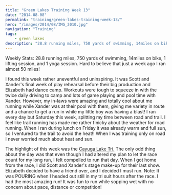 ```yaml
---
title: "Green Lakes Training Week 13"
date: "2014-08-08"
permalink: "training/green-lakes-training-week-13/"
hero: "/images/2014/08/IMG_3010.jpg"
navigation: "Training"
tags:
    - green lakes
description: "28.8 running miles, 750 yards of swimming, 14miles on bike, 1 lifting session, and 1 yoga session. Hard to believe that just a week ago I ran almost 50 miles!"
---
```


Weekly Stats: 28.8 running miles, 750 yards of swimming, 14miles on bike, 1 lifting session, and 1 yoga session. Hard to believe that just a week ago I ran almost 50 miles!

I found this week rather uneventful and uninspiring. It was Scott and Xander's final week of play rehearsal before their big production and Elizabeth had dance camp. Workouts were tough to squeeze in with the twice daily driving to camp and lots of game playing and pool time with Xander. However, my in-laws were amazing and totally cool about me running while Xander was at their pool with them, giving me variety in route and a chance to get a run in while my little boy was having a blast! I ran every day but Saturday this week, splitting my time between road and trail. I feel like trail running has made me rather finicky about the weather for road running. When I ran during lunch on Friday it was already warm and full sun, so I ventured to the trail to avoid the heat!! When I was training only on road I never worried much about heat and sun.

The highlight of this week was the [Cayuga Lake Tri.](/race-report/cayuga-lake-triathlon-2014/ "Cayuga Lake Triathlon 2014") The only odd thing about the day was that even though I had altered my plan to let the race count for my long run, I felt compelled to run that day. When I got home from the race, I did Scott and Xander's stage make-up for their last show. Elizabeth decided to have a friend over, and I decided I must run. Note: It was POURING when I headed out still in my tri suit hours after the race. I had the most amazing run! It was fun to run while sopping wet with no concern about pace, distance or competition!
